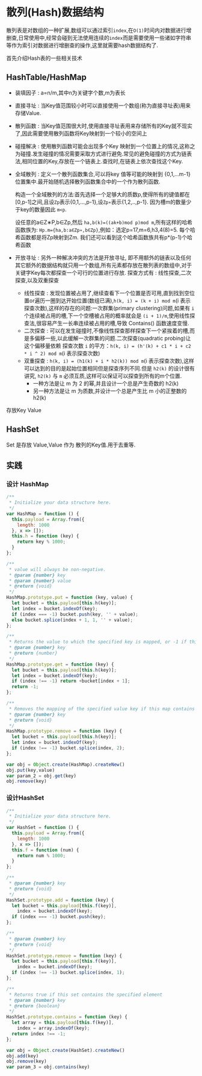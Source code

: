 # 散列(Hash)数据结构

散列表是对数组的一种扩展,数组可以通过索引`index`,在`O(1)`时间内对数据进行增删查,日常使用中,经常会碰到无法使用连续的`index`而是需要使用一些诸如字符串等作为索引对数据进行增删查的操作,这里就需要hash数据结构了.

首先介绍Hash表的一些相关技术

## HashTable/HashMap

* 装填因子 : a=n/m,其中n为关键字个数,m为表长
* 直接寻址 : 当Key值范围较小时可以直接使用一个数组(称为直接寻址表)用来存储Value.
* 散列函数 : 当Key值范围很大时,使用直接寻址表用来存储所有的Key就不现实了,因此需要使用散列函数将Key映射到一个较小的空间上
* 碰撞解决 : 使用散列函数可能会出现多个Key 映射到一个位置上的情况,这称之为碰撞.发生碰撞的情况需要采取方式进行避免.常见的避免碰撞的方式为链表法,相同位置的Key,存放在一个链表上.查找时,在链表上依次查找这个Key.
* 全域散列 : 定义一个散列函数集合,可以将key 值等可能的映射到 {0,1,...m-1} 位置集中.最开始随机选择散列函数集合中的一个作为散列函数.

  构造一个全域散列的方法:首先选择一个足够大的质数p,使得所有的键值都在[0,p-1]之间,且设`Zp`表示{0,1,...,p-1},设`Zp∗`表示{1,2,..,p-1}. 因为槽m的数量少于key的数量因此 `m<p`.

  设任意的a∈Z∗P,b∈Zp,然后 `ha,b(k)=((ak+b)mod p)mod m`,所有这样的哈希函数族为: `Hp.m={ha,b:a∈Zp∗,b∈Zp}`,例如：选定p=17,m=6,h3,4(8)=5. 每个哈希函数都是将Zp映射到Zm.
  我们还可以看到这个哈希函数族共有p*(p-1)个哈希函数

* 开放寻址 : 另外一种解决冲突的方法是开放寻址, 即不用额外的链表以及任何其它额外的数据结构就只用一个数组,所有元素都存放在散列表的数组中,对于关键字Key每次都探查一个可行的位置进行存放.
  探查方式有 : 线性探查,二次探查,以及双重探查
  * 线性探查 : 发现位置被占用了,继续查看下一个位置是否可用,直到找到空位置or遍历一圈到达开始位置(数组已满),`h(k, i) = (k + i) mod m`(i 表示探查次数),这样的存在的问题:一次群集(primary clustering)问题,如果有 `i` 个连续被占用的槽,下一个空槽被占用的概率就会是 `(i + 1)/m`,使用线性探查法,很容易产生一长串连续被占用的槽,导致 Contains() 函数速度变慢.
  * 二次探查 : 可以在发生碰撞时,不像线性探查那样探查下一个紧挨着的槽,而是多偏移一些,以此缓解一次群集的问题.二次探查(quadratic probing)让这个偏移量依赖 探查次数 `i` 的平方：`h(k, i) = (h'(k) + c1 * i + c2 * i ^ 2) mod m`(i 表示探查次数)
  * 双重探查 : `h(k, i) = (h1(k) + i * h2(k)) mod m`(i 表示探查次数),这样可以达到的目的是起始位置相同但是探查序列不同.但是 `h2(k)` 的设计很有讲究, `h2(k)` 与 `m` 必须互质,这样可以保证可以探查到所有的m个位置.
    * 一种方法是让 m 为 2 的幂,并且设计一个总是产生奇数的 h2(k)
    * 另一种方法是让 m 为质数,并设计一个总是产生比 m 小的正整数的 h2(k)

存放Key Value

## HashSet

Set 是存放 Value,Value 作为 散列的Key值.用于去重等.

## 实践

### 设计 HashMap

```javascript
/**
 * Initialize your data structure here.
 */
var HashMap = function () {
  this.payload = Array.from({
    length: 1000
  }, x => []);
  this.h = function (key) {
    return key % 1000;
  }
};

/**
 * value will always be non-negative.
 * @param {number} key
 * @param {number} value
 * @return {void}
 */
HashMap.prototype.put = function (key, value) {
  let bucket = this.payload[this.h(key)];
  let index = bucket.indexOf(key);
  if (index === -1) bucket.push(key, '' + value);
  else bucket.splice(index + 1, 1, '' + value);
};

/**
 * Returns the value to which the specified key is mapped, or -1 if this map contains no mapping for the key
 * @param {number} key
 * @return {number}
 */
HashMap.prototype.get = function (key) {
  let bucket = this.payload[this.h(key)];
  let index = bucket.indexOf(key);
  if (index !== -1) return +bucket[index + 1];
  return -1;
};

/**
 * Removes the mapping of the specified value key if this map contains a mapping for the key
 * @param {number} key
 * @return {void}
 */
HashMap.prototype.remove = function (key) {
  let bucket = this.payload[this.h(key)];
  let index = bucket.indexOf(key);
  if (index !== -1) bucket.splice(index, 2);
};

var obj = Object.create(HashMap).createNew()
obj.put(key,value)
var param_2 = obj.get(key)
obj.remove(key)
```

### 设计HashSet

```javascript
/**
 * Initialize your data structure here.
 */
var HashSet = function () {
  this.payload = Array.from({
    length: 1000
  }, x => []);
  this.f = function (num) {
    return num % 1000;
  }
};

/**
 * @param {number} key
 * @return {void}
 */
HashSet.prototype.add = function (key) {
  let bucket = this.payload[this.f(key)],
    index = bucket.indexOf(key);
  if (index === -1) bucket.push(key);
};

/**
 * @param {number} key
 * @return {void}
 */
HashSet.prototype.remove = function (key) {
  let bucket = this.payload[this.f(key)],
    index = bucket.indexOf(key);
  if (index !== -1) bucket.splice(index, 1);
};

/**
 * Returns true if this set contains the specified element
 * @param {number} key
 * @return {boolean}
 */
HashSet.prototype.contains = function (key) {
  let array = this.payload[this.f(key)],
    index = array.indexOf(key);
  return index !== -1;
};

var obj = Object.create(HashSet).createNew()
obj.add(key)
obj.remove(key)
var param_3 = obj.contains(key)

```
